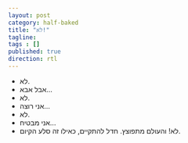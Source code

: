 ```yaml
---
layout: post
category: half-baked
title: "לא!"
tagline:
tags : []
published: true
direction: rtl
---
```


- לא.
- אבל אבא...
- לא.
- אני רוצה...
- לא.
- אני מבטיח...
- לא!
והעולם מתפוצץ. חדל להתקיים, כאילו זה סלע הקיום.
